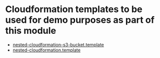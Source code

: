 # Cloudformation templates to be used for demo purposes as part of this module

* [nested-cloudformation-s3-bucket.template](nested-cloudformation-s3-bucket.template)
* [nested-cloudformation.template](nested-cloudformation.template)